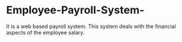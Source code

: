 # Employee-Payroll-System-
It is a web based payroll system. This system deals with the financial aspects of the employee salary.
